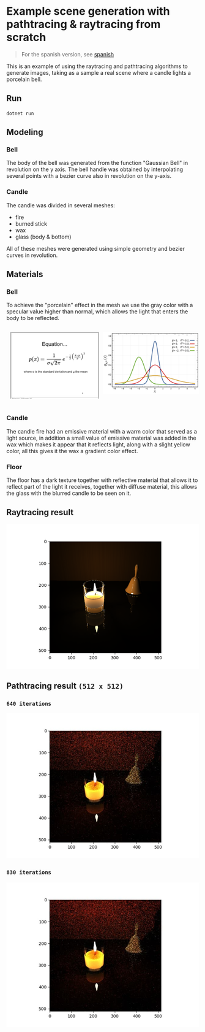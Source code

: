 # Example scene generation with pathtracing & raytracing from scratch

> For the spanish version, see [spanish](README_es.md)

This is an example of using the raytracing and pathtracing algorithms to generate images, taking as a sample a real scene where a candle lights a porcelain bell.

## Run
```
dotnet run
```

## Modeling

### Bell

The body of the bell was generated from the function "Gaussian Bell" in revolution on the y axis. The bell handle was obtained by interpolating several points with a bezier curve also in revolution on the y-axis.

### Candle

The candle was divided in several meshes:
- fire
- burned stick
- wax
- glass (body & bottom)

All of these meshes were generated using simple geometry and bezier curves in revolution.

## Materials

### Bell

To achieve the "porcelain" effect in the mesh we use the gray color with a specular value higher than normal, which allows the light that enters the body to be reflected.

<div style="display: flex; flexDirection: row;">

<div style="margin: 0 10px;">

  ![gauss-bell-equation](assets/gauss-bell-equation.png)

</div style="margin: 0 10px">

<div>

  ![gauss-bell-function](assets/gauss-bell-function.png)

</div>

</div>

### Candle

The candle fire had an emissive material with a warm color that served as a light source, in addition a small value of emissive material was added in the wax which makes it appear that it reflects light, along with a slight yellow color, all this gives it the wax a gradient color effect.

### Floor

The floor has a dark texture together with reflective material that allows it to reflect part of the light it receives, together with diffuse material, this allows the glass with the blurred candle to be seen on it.


## Raytracing result

![raytracing](assets/rt.png)


## Pathtracing result `(512 x 512)`

### `640 iterations`

![pathtracing-640](assets/pt-640.jpg)

### `830 iterations`

![pathtracing-830](assets/pt-830.jpg)
